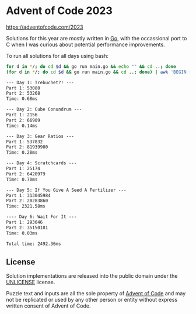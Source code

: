 # Advent of Code 2023

https://adventofcode.com/2023

Solutions for this year are mostly written in [Go](https://go.dev/), with the occassional port to C when I was curious about potential performance improvements.

To run all solutions for all days using bash:

```bash
for d in */; do cd $d && go run main.go && echo "" && cd ..; done
(for d in */; do cd $d && go run main.go && cd ..; done) | awk 'BEGIN {sum=0.0} NR%4==0 { gsub(/ms$/,"", $2); sum += $2; } END { printf "Total time: %.2fms\n", sum }'
```

```txt
--- Day 1: Trebuchet?! ---
Part 1: 53080
Part 2: 53268
Time: 0.68ms

--- Day 2: Cube Conundrum ---
Part 1: 2156
Part 2: 66909
Time: 0.14ms

--- Day 3: Gear Ratios ---
Part 1: 537832
Part 2: 81939900
Time: 0.28ms

--- Day 4: Scratchcards ---
Part 1: 25174
Part 2: 6420979
Time: 0.70ms

--- Day 5: If You Give A Seed A Fertilizer ---
Part 1: 313045984
Part 2: 20283860
Time: 2321.58ms

---- Day 6: Wait For It ---
Part 1: 293046
Part 2: 35150181
Time: 0.03ms

Total time: 2492.36ms
```

## License

Solution implementations are released into the public domain under the [UNLICENSE](/UNLICENSE) license.

Puzzle text and inputs are all the sole property of [Advent of Code](https://adventofcode.com/) and may not be replicated or used by any other person or entity without express written consent of Advent of Code.
